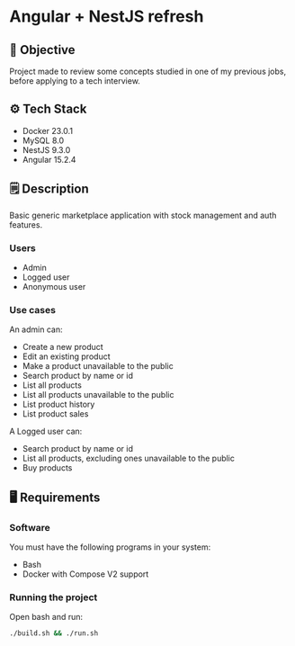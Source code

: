 #  Angular + NestJS refresh

## 🎯 Objective
Project made to review some concepts studied in one of my previous jobs, before applying to a tech interview.

## ⚙️ Tech Stack
- Docker 23.0.1
- MySQL 8.0
- NestJS 9.3.0
- Angular 15.2.4

## 🗒️ Description
Basic generic marketplace application with stock management and auth features.

### Users
- Admin
- Logged user
- Anonymous user

### Use cases
An admin can:
- Create a new product
- Edit an existing product
- Make a product unavailable to the public
- Search product by name or id
- List all products
- List all products unavailable to the public
- List product history
- List product sales

A Logged user can:
- Search product by name or id
- List all products, excluding ones unavailable to the public
- Buy products


## 🖥️ Requirements
### Software
You must have the following programs in your system:
- Bash
- Docker with Compose V2 support

### Running the project
Open bash and run:

```sh
./build.sh && ./run.sh
```